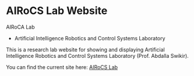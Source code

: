 # AIRoCS Lab Website

AIRoCA Lab
- Artificial Intelligence Robotics and Control Systems Laboratory 

This is a research lab website for showing and displaying Artificial Intelligence Robotics and Control Systems Laboratory (Prof. Abdalla Swikir). 

You can find the current site here: [AIRoCS Lab](https://abdallaswikirrobotlab.github.io/Robot_Lab_Website/)
